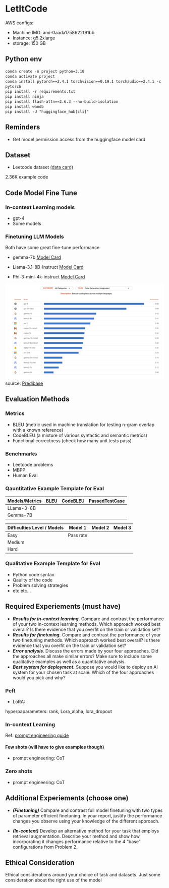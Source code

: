 # LetItCode

AWS configs:
- Machine IMG: ami-0aada1758622f91bb
- Instance: g5.2xlarge
- storage: 150 GB

## Python env

```
conda create -n project python=3.10
conda activate project
conda install pytorch==2.4.1 torchvision==0.19.1 torchaudio==2.4.1 -c pytorch
pip install -r requirements.txt
pip install ninja
pip install flash-attn==2.6.3 --no-build-isolation
pip install wandb
pip install -U "huggingface_hub[cli]"
```


## Reminders
- Get model permission access from the huggingface model card

## Dataset
- Leetcode dataset [(data card)](https://huggingface.co/datasets/RayBernard/leetcode)

2.36K example code



## Code Model Fine Tune

### In-context Learning models
- gpt-4
- Some models

### Finetuning LLM Models
Both have some great fine-tune performance

- gemma-7b [Model Card](https://huggingface.co/google/gemma-7b)
- Llama-3.1-8B-Instruct [Model Card](https://huggingface.co/meta-llama/Llama-3.1-8B-Instruct)


- Phi-3-mini-4k-instruct [Model Card](https://huggingface.co/microsoft/Phi-3-mini-4k-instruct)


![alt text](figs/model_performace.png)
source: [Predibase](https://predibase.com/fine-tuning-index)




## Evaluation Methods
### Metrics 
- BLEU (metric used in machine translation for testing n-gram overlap with a known reference)
- CodeBLEU (a mixture of various syntactic and semantic metrics)
- Functional correctness (check how many unit tests pass)

### Benchmarks
- Leetcode problems 
- MBPP 
- Human Eval



### Qauntitative Example Template for Eval
| Models/Metrics | BLEU | CodeBLEU | PassedTestCase |
|----------------|------|----------|----------------|
| LLama-3-8B     |      |          |                |
| Gemma-7B       |      |          |                |


| Difficulties Level / Models | Model 1   | Model 2 | Model 3 |
|-----------------------------|-----------|---------|---------|
| Easy                        | Pass rate |         |         |
| Medium                      |           |         |         |
| Hard                        |           |         |         |


### Qualitative Example Template for Eval
- Python code syntax
- Qaulity of the code
- Problem solving strategies
- etc etc...


## Required Experiements (must have)

- ***Results for in-context learning.*** Compare and contrast the performance of your two in-context learning methods. Which approach worked best overall? Is there evidence that you overfit on the train or validation
set?
-  ***Results for finetuning.*** Compare and contrast the performance of your two finetuning methods. Which approach worked best overall? Is there evidence that you overfit on the train or validation set?
- ***Error analysis***. Discuss the errors made by your four approaches. Did the approaches all make similar errors? Make sure to include some qualitative examples as well as a quantitative analysis.
- ***Best system for deployment.*** Suppose you would like to deploy an AI system for your chosen task at scale. Which of the four approaches would you pick and why?



### Peft
- LoRA:

hyperpaparameters: rank, Lora_alpha, lora_dropout


### In-context Learning
Ref: [prompt engineering guide](https://www.promptingguide.ai/)
#### Few shots (will have to give examples though)
- prompt engineering: CoT

### Zero shots
- prompt engineering: CoT


## Additional Experiements (choose one)

- ***(Finetuning)*** Compare and contrast full model finetuning with two types of parameter efficient finetuning. In your report, justify the performance changes you observe using your knowledge of the different approach.

- ***(In-context)*** Develop an alternative method for your task that employs retrieval augmentation. Describe your method
and show how incorporating it changes performance relative to the 4 “base” configurations from Problem 2.


## Ethical Consideration

Ethical considerations around your choice of task and datasets. Just some consideration about the right use of the model